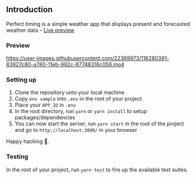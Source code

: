 ## Introduction
Perfect timing is a simple weather app that displays present and forecasted weather data – [Live preview](https://dam-weather-forecast.herokuapp.com)

### Preview
https://user-images.githubusercontent.com/22369973/116280391-83927c80-a780-11eb-992c-87748316c056.mp4

### Setting up
1. Clone the repository unto your local machine
2. Copy `env sample` into `.env` in the root of your project.
3. Place your `APP_ID` in `.env`
4. In the root directory, run `yarn` or `yarn install` to setup packages/dependencies
5. You can now start the server, run `yarn start` in the root of the project and go to `http://localhost:3000/` in your browser

Happy hacking 🎉.

### Testing
In the root of your project, run `yarn test` to fire up the available test suites.

